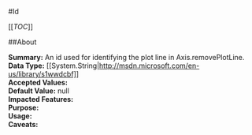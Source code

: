 #Id

[[_TOC_]]

##About

**Summary:**  An id used for identifying the plot line in Axis.removePlotLine.   
**Data Type:** [[System.String|http://msdn.microsoft.com/en-us/library/s1wwdcbf]]  
**Accepted Values:**   
**Default Value:** null  
**Impacted Features:**   
**Purpose:**   
**Usage:**   
**Caveats:**   

